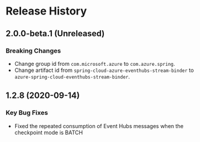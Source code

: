 # Release History

## 2.0.0-beta.1 (Unreleased)
### Breaking Changes
- Change group id from `com.microsoft.azure` to `com.azure.spring`.
- Change artifact id from `spring-cloud-azure-eventhubs-stream-binder` to `azure-spring-cloud-eventhubs-stream-binder`.

## 1.2.8 (2020-09-14)
### Key Bug Fixes
 - Fixed the repeated consumption of Event Hubs messages when the checkpoint mode is BATCH

